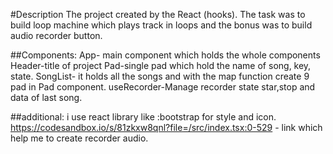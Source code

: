 #Description
The project created by the React (hooks).
The task was to build loop machine which plays track in loops and the bonus was to build audio recorder button.

##Components:
App- main component which holds the whole components
Header-title of project
Pad-single pad which hold the name of song, key, state.
SongList- it holds all the songs and with the map function create 9 pad in Pad component.
useRecorder-Manage recorder state star,stop and data of last song.

##additional:
i use react library like :bootstrap for style and icon.
https://codesandbox.io/s/81zkxw8qnl?file=/src/index.tsx:0-529 - link which help me to create recorder audio.

